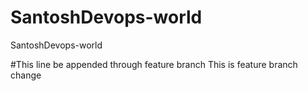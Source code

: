 # SantoshDevops-world
SantoshDevops-world

#This line be appended through feature branch
This is feature branch change
